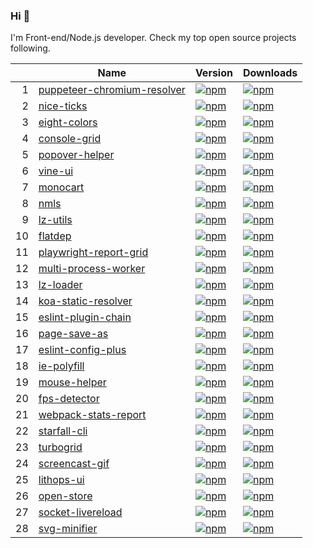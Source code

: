 ### Hi 👋

I'm Front-end/Node.js developer. Check my top open source projects following.

|  |Name                          |Version|Downloads
|-:|------------------------------|-------|--------
| 1|[puppeteer-chromium-resolver](https://github.com/cenfun/puppeteer-chromium-resolver)|[![npm](https://img.shields.io/npm/v/puppeteer-chromium-resolver)](https://www.npmjs.com/package/puppeteer-chromium-resolver)|[![npm](https://img.shields.io/npm/dw/puppeteer-chromium-resolver)](https://www.npmjs.com/package/puppeteer-chromium-resolver)
| 2|[nice-ticks](https://github.com/cenfun/nice-ticks)|[![npm](https://img.shields.io/npm/v/nice-ticks)](https://www.npmjs.com/package/nice-ticks)|[![npm](https://img.shields.io/npm/dw/nice-ticks)](https://www.npmjs.com/package/nice-ticks)
| 3|[eight-colors](https://github.com/cenfun/eight-colors)|[![npm](https://img.shields.io/npm/v/eight-colors)](https://www.npmjs.com/package/eight-colors)|[![npm](https://img.shields.io/npm/dw/eight-colors)](https://www.npmjs.com/package/eight-colors)
| 4|[console-grid](https://github.com/cenfun/console-grid)|[![npm](https://img.shields.io/npm/v/console-grid)](https://www.npmjs.com/package/console-grid)|[![npm](https://img.shields.io/npm/dw/console-grid)](https://www.npmjs.com/package/console-grid)
| 5|[popover-helper](https://github.com/cenfun/popover-helper)|[![npm](https://img.shields.io/npm/v/popover-helper)](https://www.npmjs.com/package/popover-helper)|[![npm](https://img.shields.io/npm/dw/popover-helper)](https://www.npmjs.com/package/popover-helper)
| 6|[vine-ui](https://github.com/cenfun/vine-ui)|[![npm](https://img.shields.io/npm/v/vine-ui)](https://www.npmjs.com/package/vine-ui)|[![npm](https://img.shields.io/npm/dw/vine-ui)](https://www.npmjs.com/package/vine-ui)
| 7|[monocart](https://github.com/cenfun/monocart)|[![npm](https://img.shields.io/npm/v/monocart)](https://www.npmjs.com/package/monocart)|[![npm](https://img.shields.io/npm/dw/monocart)](https://www.npmjs.com/package/monocart)
| 8|[nmls](https://github.com/cenfun/nmls)|[![npm](https://img.shields.io/npm/v/nmls)](https://www.npmjs.com/package/nmls)|[![npm](https://img.shields.io/npm/dw/nmls)](https://www.npmjs.com/package/nmls)
| 9|[lz-utils](https://github.com/cenfun/lz-utils)|[![npm](https://img.shields.io/npm/v/lz-utils)](https://www.npmjs.com/package/lz-utils)|[![npm](https://img.shields.io/npm/dw/lz-utils)](https://www.npmjs.com/package/lz-utils)
|10|[flatdep](https://github.com/cenfun/flatdep)|[![npm](https://img.shields.io/npm/v/flatdep)](https://www.npmjs.com/package/flatdep)|[![npm](https://img.shields.io/npm/dw/flatdep)](https://www.npmjs.com/package/flatdep)
|11|[playwright-report-grid](https://github.com/cenfun/playwright-report-grid)|[![npm](https://img.shields.io/npm/v/playwright-report-grid)](https://www.npmjs.com/package/playwright-report-grid)|[![npm](https://img.shields.io/npm/dw/playwright-report-grid)](https://www.npmjs.com/package/playwright-report-grid)
|12|[multi-process-worker](https://github.com/cenfun/multi-process-worker)|[![npm](https://img.shields.io/npm/v/multi-process-worker)](https://www.npmjs.com/package/multi-process-worker)|[![npm](https://img.shields.io/npm/dw/multi-process-worker)](https://www.npmjs.com/package/multi-process-worker)
|13|[lz-loader](https://github.com/cenfun/lz-loader)|[![npm](https://img.shields.io/npm/v/lz-loader)](https://www.npmjs.com/package/lz-loader)|[![npm](https://img.shields.io/npm/dw/lz-loader)](https://www.npmjs.com/package/lz-loader)
|14|[koa-static-resolver](https://github.com/cenfun/koa-static-resolver)|[![npm](https://img.shields.io/npm/v/koa-static-resolver)](https://www.npmjs.com/package/koa-static-resolver)|[![npm](https://img.shields.io/npm/dw/koa-static-resolver)](https://www.npmjs.com/package/koa-static-resolver)
|15|[eslint-plugin-chain](https://github.com/cenfun/eslint-plugin-chain)|[![npm](https://img.shields.io/npm/v/eslint-plugin-chain)](https://www.npmjs.com/package/eslint-plugin-chain)|[![npm](https://img.shields.io/npm/dw/eslint-plugin-chain)](https://www.npmjs.com/package/eslint-plugin-chain)
|16|[page-save-as](https://github.com/cenfun/page-save-as)|[![npm](https://img.shields.io/npm/v/page-save-as)](https://www.npmjs.com/package/page-save-as)|[![npm](https://img.shields.io/npm/dw/page-save-as)](https://www.npmjs.com/package/page-save-as)
|17|[eslint-config-plus](https://github.com/cenfun/eslint-config-plus)|[![npm](https://img.shields.io/npm/v/eslint-config-plus)](https://www.npmjs.com/package/eslint-config-plus)|[![npm](https://img.shields.io/npm/dw/eslint-config-plus)](https://www.npmjs.com/package/eslint-config-plus)
|18|[ie-polyfill](https://github.com/cenfun/ie-polyfill)|[![npm](https://img.shields.io/npm/v/ie-polyfill)](https://www.npmjs.com/package/ie-polyfill)|[![npm](https://img.shields.io/npm/dw/ie-polyfill)](https://www.npmjs.com/package/ie-polyfill)
|19|[mouse-helper](https://github.com/cenfun/mouse-helper)|[![npm](https://img.shields.io/npm/v/mouse-helper)](https://www.npmjs.com/package/mouse-helper)|[![npm](https://img.shields.io/npm/dw/mouse-helper)](https://www.npmjs.com/package/mouse-helper)
|20|[fps-detector](https://github.com/cenfun/fps-detector)|[![npm](https://img.shields.io/npm/v/fps-detector)](https://www.npmjs.com/package/fps-detector)|[![npm](https://img.shields.io/npm/dw/fps-detector)](https://www.npmjs.com/package/fps-detector)
|21|[webpack-stats-report](https://github.com/cenfun/webpack-stats-report)|[![npm](https://img.shields.io/npm/v/webpack-stats-report)](https://www.npmjs.com/package/webpack-stats-report)|[![npm](https://img.shields.io/npm/dw/webpack-stats-report)](https://www.npmjs.com/package/webpack-stats-report)
|22|[starfall-cli](https://github.com/cenfun/starfall-cli)|[![npm](https://img.shields.io/npm/v/starfall-cli)](https://www.npmjs.com/package/starfall-cli)|[![npm](https://img.shields.io/npm/dw/starfall-cli)](https://www.npmjs.com/package/starfall-cli)
|23|[turbogrid](https://github.com/cenfun/turbogrid)|[![npm](https://img.shields.io/npm/v/turbogrid)](https://www.npmjs.com/package/turbogrid)|[![npm](https://img.shields.io/npm/dw/turbogrid)](https://www.npmjs.com/package/turbogrid)
|24|[screencast-gif](https://github.com/cenfun/screencast-gif)|[![npm](https://img.shields.io/npm/v/screencast-gif)](https://www.npmjs.com/package/screencast-gif)|[![npm](https://img.shields.io/npm/dw/screencast-gif)](https://www.npmjs.com/package/screencast-gif)
|25|[lithops-ui](https://github.com/cenfun/lithops-ui)|[![npm](https://img.shields.io/npm/v/lithops-ui)](https://www.npmjs.com/package/lithops-ui)|[![npm](https://img.shields.io/npm/dw/lithops-ui)](https://www.npmjs.com/package/lithops-ui)
|26|[open-store](https://github.com/cenfun/open-store)|[![npm](https://img.shields.io/npm/v/open-store)](https://www.npmjs.com/package/open-store)|[![npm](https://img.shields.io/npm/dw/open-store)](https://www.npmjs.com/package/open-store)
|27|[socket-livereload](https://github.com/cenfun/socket-livereload)|[![npm](https://img.shields.io/npm/v/socket-livereload)](https://www.npmjs.com/package/socket-livereload)|[![npm](https://img.shields.io/npm/dw/socket-livereload)](https://www.npmjs.com/package/socket-livereload)
|28|[svg-minifier](https://github.com/cenfun/svg-minifier)|[![npm](https://img.shields.io/npm/v/svg-minifier)](https://www.npmjs.com/package/svg-minifier)|[![npm](https://img.shields.io/npm/dw/svg-minifier)](https://www.npmjs.com/package/svg-minifier)